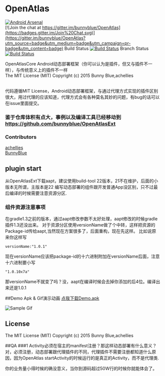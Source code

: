 # OpenAtlas
 [![Android Arsenal](https://img.shields.io/badge/Android%20Arsenal-Android%20OpenAtlas-brightgreen.svg?style=flat)](https://android-arsenal.com/details/1/2056)<br>
[![Join the chat at https://gitter.im/bunnyblue/OpenAtlas](https://badges.gitter.im/Join%20Chat.svg)](https://gitter.im/bunnyblue/OpenAtlas?utm_source=badge&utm_medium=badge&utm_campaign=pr-badge&utm_content=badge)
 Build Status [![Build Status](https://travis-ci.org/bunnyblue/OpenAtlas.svg?branch=master)](https://travis-ci.org/bunnyblue/OpenAtlas)
 Branch Status [![Build Status](https://travis-ci.org/bunnyblue/OpenAtlas.svg?branch=bunny)](https://travis-ci.org/bunnyblue/OpenAtlas)<br>

OpenAtlasCore Android动态部署框架（你可以认为是插件，但又与插件不一样），与传统意义上的插件不一样<br>The MIT License (MIT) Copyright (c) 2015 Bunny Blue,achellies<br>



  <br>代码遵循MIT License，Android动态部署框架，与通过代理方式实现的插件区别很大，用过代理的应该知道，代理方式会有各种莫名其妙的问题，有bug的话可以在issue里面提交。</br>

### 鉴于仓库体积有点大，事例以及编译工具已经移动到 https://github.com/bunnyblue/OpenAtlasExt


### Contributors
[achellies](https://github.com/achellies)<br>
[BunnyBlue](https://github.com/bunnyblue)<br>

## plugin start
从OpenAtlasExt下载aapt，建议使用build-tool 22版本，21不在维护，后面的小版本无所谓，主版本是22
编写动态部署的组件跟开发普通App没区别，只不过最后编译的时候需要注意资源分区.
### 组件资源注意事项
在gradle1.3之前的版本，通过aapt修改参数不太好处理，aapt修改的时候gradle插件1.3还没出来。
对于资源分区使用versionName做了个中转，这样把资源的Package-id传给aapt,当然现在方案很多了，后面重构，现在先这样。
比如说原来你这样写
```
versionName:"1.0.1"

```
现在versionName应该把package-id的十六进制附加在versionName后面，注意十六进制要小写

```
"1.0.10x7a"

```
那versionName不就变了吗？没，aapt在编译时候会去掉你添加的后4位。编译出来还是1.0.1

##Demo Apk & Gif演示动画
<a href="https://github.com/bunnyblue/OpenAtlasExtension/blob/master/Dist/OpenAtlasLauncher.apk">
 点我下载Demo.apk
</a>

![Sample Gif](https://github.com/bunnyblue/OpenAtlas/raw/bunny/art/demo.gif)

## License
The MIT License (MIT) Copyright (c) 2015 Bunny Blue,achellies

##QA
###1 Activity必须在宿主的manifest注册？那这样动态部署有什么意义？
对，必须注册，动态部署跟代理插件的不同，代理插件不需要注册都知道什么原因，因为OpenAtlas startActivity的时候运行的是真正的Activity，而不是代理类.

你的业务量小得时候的确没意义，当你到源码超过50W行的时候你就能体会了。

